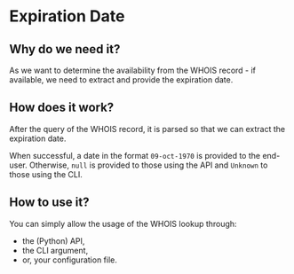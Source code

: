 # Expiration Date

## Why do we need it?

As we want to determine the availability from the WHOIS record - if available,
we need to extract and provide the expiration date.

## How does it work?

After the query of the WHOIS record, it is parsed so that we can extract
the expiration date.

When successful, a date in the format `09-oct-1970` is provided to the
end-user. Otherwise, `null` is provided to those using the API and
`Unknown` to those using the CLI.

## How to use it?

You can simply allow the usage of the WHOIS lookup through:

- the (Python) API,
- the CLI argument,
- or, your configuration file.
